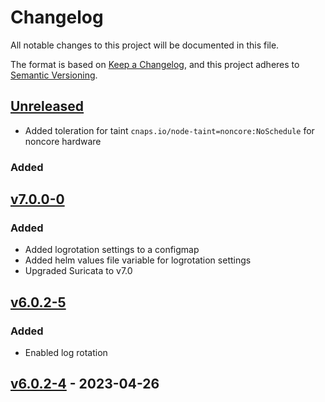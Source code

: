 # Changelog

All notable changes to this project will be documented in this file.

The format is based on [Keep a Changelog](https://keepachangelog.com/en/1.1.0/),
and this project adheres to [Semantic Versioning](https://semver.org/spec/v2.0.0.html).

## [Unreleased]
- Added toleration for taint `cnaps.io/node-taint=noncore:NoSchedule` for noncore hardware

### Added

## [v7.0.0-0]

### Added

- Added logrotation settings to a configmap
- Added helm values file variable for logrotation settings
- Upgraded Suricata to v7.0

## [v6.0.2-5]

### Added

- Enabled log rotation


## [v6.0.2-4] - 2023-04-26

 
[unreleased]: https://github.com/naps-dev/suricata/compare/v7.0.0-0...HEAD
<!-- [0.5.0]: https://github.com/naps-dev/suricata/compare/v6.0.2-4...v6.0.2-5 -->
[v7.0.0-0]: https://github.com/naps-dev/suricata/releases/tag/v7.0.0-0
[v6.0.2-5]: https://github.com/naps-dev/suricata/releases/tag/v6.0.2-5
[v6.0.2-4]: https://github.com/naps-dev/suricata/releases/tag/v6.0.2-4

